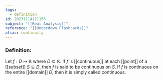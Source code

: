 ```yaml
---
tags:
  - definition
id: 20231114121156
subject: "[[Real Analysis]]"
reference: "[[Underdown Flashcards]]"
alias: continuity
---
```

### Definition:
Let $f : D \mapsto \mathbb{R}$ where $D \subseteq \mathbb{R}$. If $f$ is [[continuous]] at each [[point]] of a [[subset]] $S \subseteq D$, then $f$ is said to be continuous on $S$. If $f$ is continuous on the entire [[domain]] $D$, then it is simply called continuous.